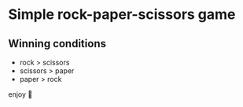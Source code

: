# Simple rock-paper-scissors game #

## Winning conditions ##
- rock > scissors
- scissors > paper
- paper > rock


enjoy 🙂
